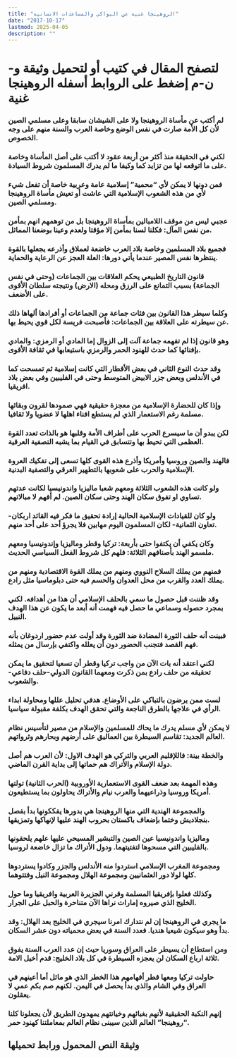 ```yaml
---
title: "الروهينجا غنية عن البواكي والمساعدات الانسانية"
date: "2017-10-17"
lastmod: 2025-04-05
description: ""
---
```

# **لتصفح المقال في كتيب أو لتحميل وثيقة و-ن-م إضغط على الروابط أسفله** **الروهينجا غنية**

### لم أكتب عن مأساة الروهينجا ولا على الشيشان سابقا وعلى مسلمي الصين لأن كل الأمة صارت في نفس الوضع وخاصة العرب والسنة منهم على وجه الخصوص.

### لكني في الحقيقة منذ أكثر من أربعة عقود لا أكتب على أصل المأساة وخاصة على ما اتوقعه لها من تزايد كما وكيفا ما لم يدرك المسلمون شروط السيادة.

### فمن دونها لا يمكن لأي “محمية” إسلامية عامة وعربية خاصة أن تفعل شيء لأي من هذه الشعوب الإسلامية التي عاشت أو تعيش مأساة الروهينجا ومسلمي الصين.

### عجبي ليس من موقف اللامبالين بمأساة الروهينجا بل من توهمهم انهم بمأمن من نفس المآل: فكلنا لسنا بمأمن إلا مؤقتا ولعدم وعينا بوضعنا المماثل.

### فجميع بلاد المسلمين وخاصة بلاد العرب خاضعة لعملاق وأذرعه يجعلها بالقوة ينتظرها نفس المصير عندما يأتي دورها: العلة العجز عن الرعاية والحماية.

### قانون التاريخ الطبيعي يحكم العلاقات بين الجماعات (وحتى في نفس الجماعة) بسبب التمانع على الرزق ومحله (الارض) ونتيجته سلطان الأقوى على الأضعف.

### وكلما سيطر هذا القانون بين فئات جماعة من الجماعات أو أفرادها ألهاها ذلك عن سيطرته على العلاقة بين الجماعات: فأصبحت فريسة لكل قوي يحيط بها.

### وهو قانون إذا لم تفهمه جماعة آلت إلى الزوال إما المادي أو الرمزي: والمادي بإفنائها كما حدث للهنود الحمر والرمزي باستيعابها في ثقافة الأقوى.

### وقد حدث النوع الثاني في بعض الأقطار التي كانت إسلامية ثم تمسحت كما في الأندلس وبعض جزر الابيض المتوسط وحتى في الفليبين وفي بعض بلاد افريقيا.

### وإذا كان للحضارة الإسلامية من معجزة حقيقية فهي صمودها لقرون وبقائها مسلمة رغم الاستعمار الذي لم يستطع افناء اهلها لا عضويا ولا ثقافيا.

### لكن يبدو أن ما سيسرع الحرب على أطراف الأمة وقلبها هو بالذات تعدد القوة العظمى التي تحيط بها وتتسابق في القيام بما يشبه التصفية العرقية.

### فالهند والصين وروسيا وأمريكا وأذرع هذه القوى كلها تسعى إلى تفكيك العروة الإسلامية والحرب على شعوبها بالتطهير العرقي والتصفية البدنية.

### ولو كانت هذه الشعوب الثلاثة ومعهم شعبا ماليزيا واندونيسيا لكانت عدتهم تساوي او تفوق سكان الهند وحتى سكان الصين. لم أفهم لا مبالاتهم.

### ولو كان للقيادات الإسلامية الحالية إرادة تحقيق ما فكر فيه القائد اربكان-تعاون الثمانية- لكان المسلمون اليوم مهابين فلا يجرؤ أحد على أحد منهم.

### وكان يكفي أن يكتفوا حتى بأربعة: تركيا وقطر وماليزيا وإندونيسيا ومعهم ملسمو الهند بأصنافهم الثلاثة: فلهم كل شروط الفعل السياسي الحديث.

### فمنهم من يملك السلاح النووي ومنهم من يملك القوة الاقتصادية ومنهم من يملك العدد والقرب من محل العدوان والحسم فيه حتى دبلوماسيا مثل رادع.

### وقد ظننت قبل حصول ما سمي بالحلف الإسلامي أن هذا من أهدافه. لكني بمجرد حصوله وسماعي ما حصل فيه فهمت أنه أبعد ما يكون عن هذا الهدف النبيل.

### فبينت أنه حلف الثورة المضادة ضد الثورة وقد أولت عدم حضور اردوغان بأنه فهم القصد فتجنب الحضور دون أن يعلله واكتفي بإرسال من يمثله.

### لكني اعتقد أنه بات الآن من واجب تركيا وقطر أن تسعيا لتحقيق ما يمكن تحقيقه من حلف رادع بمن ذكرت ومعهما القانون الدولي-حلف دفاعي-والشعوب.

### لست ممن يرضون بالتباكي على الأوضاع. هدفي تحليل عللها ومحاولة ابداء الرأي في علاجها بالطرق الناجعة والتي تحقق الهدف بكلفة مقبولة سياسيا.

### لا يمكن لأي مسلم يدرك ما يحاك للمسلمين والإسلام من مصير لتأسيس نظام العالم الجديد: تقاسم السيطرة بين العماليق على أرضهم وبحارهم وثرواتهم.

### والخطة بينة: فاللإقليم العربي والتركي هو الهدف الاول: لأن العرب هم أصل دولة الإسلام والأتراك هم حماتها إلى بداية القرن الماضي.

### وهذه المهمة بعد ضعف القوى الاستعمارية الأوروبية (الحرب الثانية) تولتها أمريكا وروسيا وذراعيهما والعرب نيام والأتراك يحاولون بما يستطيعون.

### والمجموعة الهندية التي منها الروهينجا هي بدورها يفككونها بدأ بفصل بنجلاديش وختما بإضعاف باكستان بحروب الهند عليها لإنهاكها وتمزيقها.

### وماليزيا واندونيسيا عين الصين والتبشير المسيحي عليها علهم يلحقونها بالفليبين التي مسحوها لتفتيتهما. ودول الأتراك ما تزال خاضعة لروسيا.

### ومجموعة المغرب الإسلامي استردوا منه الأندلس والجزر وكادوا يستردوها كلها لولا دور العثمانيين ومجموعة الهلال ومجموعة النيل وفتتوهما.

### وكذلك فعلوا بإفريقيا المسلمة وقرني الجزيرة العربية وافريقيا وما حول الخليج الذي صيروه إمارات نراها الآن متناحرة والحبل على الجرار.

### ما يجري في الروهينجا إن لم نتدارك امرنا سيجري في الخليج بعد الهلال: وقد بدأ وهو سيكون شيعيا هنديا. فعدد السنة في بعض محمياته دون عشر السكان.

### ومن استطاع أن يسيطر على العراق وسوريا حيث إن عدد العرب السنة يفوق ثلاثة ارباع السكان لن يعجزه السيطرة في كل بلاد الخليج: قدم أخيل الامة.

### حاولت تركيا ومعها قطر أفهامهم هذا الخطر الذي هو ماثل أما أعينهم في العراق وفي الشام والذي بدأ يحصل في اليمن. لكنهم صم بكم عمي لا يعقلون.

### إنهم النكبة الحقيقية لأنهم بغبائهم وخيانتهم يمهدون الطريق لأن يجعلونا كلنا “روهينجا” العالم الذين سيبنى نظام العالم بمعاملتنا كهنود حمر.

## وثيقة النص المحمول ورابط تحميلها

###
